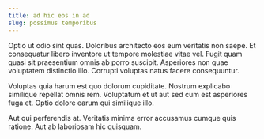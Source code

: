 ```yaml
---
title: ad hic eos in ad
slug: possimus temporibus
---
```


Optio ut odio sint quas. Doloribus architecto eos eum veritatis non saepe. Et consequatur libero inventore ut tempore molestiae vitae vel. Fugit quam quasi sit praesentium omnis ab porro suscipit. Asperiores non quae voluptatem distinctio illo. Corrupti voluptas natus facere consequuntur.

Voluptas quia harum est quo dolorum cupiditate. Nostrum explicabo similique repellat omnis rem. Voluptatum et ut aut sed cum est asperiores fuga et. Optio dolore earum qui similique illo.

Aut qui perferendis at. Veritatis minima error accusamus cumque quis ratione. Aut ab laboriosam hic quisquam.
